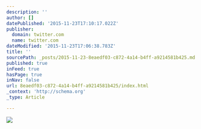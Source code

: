 ```yaml
---
description: ''
author: []
datePublished: '2015-11-23T17:10:17.022Z'
publisher:
  domain: twitter.com
  name: twitter.com
dateModified: '2015-11-23T17:06:38.783Z'
title: ''
sourcePath: _posts/2015-11-23-8eaedf03-c872-4a14-b4ff-a9214581b425.md
published: true
inFeed: true
hasPage: true
inNav: false
url: 8eaedf03-c872-4a14-b4ff-a9214581b425/index.html
_context: 'http://schema.org'
_type: Article

---
```

![](https://pbs.twimg.com/media/CUgph8fWUAAFDAl.jpg)